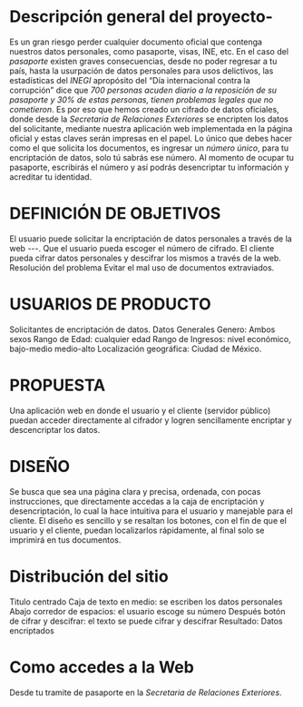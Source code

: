 # Descripción general del proyecto-
 Es un gran riesgo perder cualquier documento oficial que contenga nuestros datos personales, como pasaporte, visas, INE, etc. En el caso del _pasaporte_ existen graves consecuencias, desde no poder regresar a tu país, hasta la usurpación de datos personales para usos delictivos, las estadísticas del *INEGI* apropósito del “Día internacional contra la corrupción” dice que *700 personas acuden diario a la reposición de su pasaporte y 30% de estas personas, tienen problemas legales que no cometieron*.
 Es por eso que hemos creado un cifrado de datos oficiales, donde desde la _Secretaria de Relaciones Exteriores_ se encripten  los datos del solicitante, mediante nuestra  aplicación web implementada en la página oficial y estas claves serán impresas en el papel.
Lo único que debes hacer como el que solicita los documentos, es ingresar un *número único*, para tu encriptación de datos, solo tú sabrás ese número. Al momento de
ocupar tu pasaporte, escribirás el número y así podrás desencriptar tu información  y acreditar tu identidad.

# DEFINICIÓN DE OBJETIVOS
El usuario puede solicitar la encriptación de datos personales a través de la web ---.
Que el usuario pueda escoger el número de cifrado.
El cliente pueda cifrar datos personales y descifrar los mismos a través  de la web.
Resolución del problema
Evitar el mal uso de documentos extraviados.

# USUARIOS DE PRODUCTO
Solicitantes de encriptación de datos.
Datos Generales Genero: Ambos sexos Rango de Edad: cualquier edad  Rango de Ingresos: nivel económico, bajo-medio medio-alto Localización geográfica: Ciudad de México.

# PROPUESTA
Una aplicación web en donde el usuario y el cliente (servidor público) puedan acceder directamente al cifrador y logren sencillamente encriptar y descencriptar los datos.
# DISEÑO
Se busca que sea una página clara y precisa, ordenada, con pocas instrucciones, que directamente accedas a la caja de encriptación y desencriptación, lo cual la hace intuitiva para el usuario y manejable para el cliente. El diseño es sencillo y se resaltan los botones, con el fin de que el usuario y el cliente, puedan localizarlos rápidamente, al final solo se  imprimirá en  tus documentos.

#  Distribución del sitio
Titulo centrado
Caja de texto en medio: se escriben los datos personales
Abajo corredor de espacios: el usuario escoge su número
Después botón de cifrar y descifrar: el texto se puede cifrar y descifrar
Resultado: Datos encriptados

# Como accedes a la Web
Desde tu tramite de pasaporte en la _Secretaria de Relaciones Exteriores_.



 

